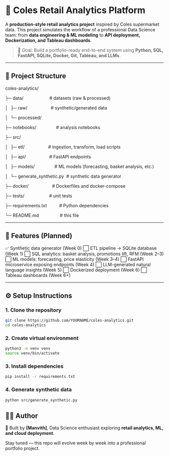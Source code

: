 # 🛒 Coles Retail Analytics Platform

A **production-style retail analytics project** inspired by Coles supermarket data.
This project simulates the workflow of a professional Data Science team: from **data engineering & ML modeling** to **API deployment, Dockerization, and Tableau dashboards**.

> 📌 Goal: Build a portfolio-ready end-to-end system using **Python, SQL, FastAPI, SQLite, Docker, Git, Tableau, and LLMs**.

---

## 📂 Project Structure
coles-analytics/

├─ data/                     # datasets (raw & processed)

│  ├─ raw/                   # synthetic/generated data

│  └─ processed/

├─ notebooks/                # analysis notebooks

├─ src/

│  ├─ etl/                   # ingestion, transform, load scripts

│  ├─ api/                   # FastAPI endpoints

│  ├─ models/                # ML models (forecasting, basket analysis, etc.)

│  └─ generate_synthetic.py  # synthetic data generator

├─ docker/                   # Dockerfiles and docker-compose

├─ tests/                    # unit tests

├─ requirements.txt          # Python dependencies

└─ README.md                 # this file

---

## 🚀 Features (Planned)
✅ Synthetic data generator (Week 0)
⬜ ETL pipeline → SQLite database (Week 1)
⬜ SQL analytics: basket analysis, promotions lift, RFM (Week 2–3)
⬜ ML models: forecasting, price elasticity (Week 3–4)
⬜ FastAPI microservice exposing endpoints (Week 4)
⬜ LLM-generated natural language insights (Week 5)
⬜ Dockerized deployment (Week 6)
⬜ Tableau dashboards (Week 6+)

---

## ⚙️ Setup Instructions

### 1. Clone the repository
```bash
git clone https://github.com/YOURNAME/coles-analytics.git
cd coles-analytics
```

### 2. Create virtual environment
```bash
python3 -m venv venv
source venv/bin/activate
```

### 3. Install dependencies
```bash
pip install -r requirements.txt
```

### 4. Generate synthetic data
```bash
python src/generate_synthetic.py
```

## **🧑‍💻 Author**

👋 Built by **[Manvith]**, Data Science enthusiast exploring **retail analytics, ML, and cloud deployment**.

Stay tuned — this repo will evolve week by week into a professional portfolio project.